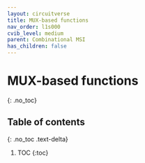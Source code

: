 ```yaml
---
layout: circuitverse
title: MUX-based functions
nav_order: l1s000
cvib_level: medium
parent: Combinational MSI
has_children: false
---
```


# MUX-based functions
{: .no_toc}

## Table of contents
{: .no_toc .text-delta}

1. TOC
{:toc}
